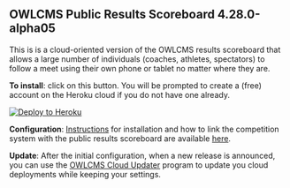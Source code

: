 ## OWLCMS Public Results Scoreboard 4.28.0-alpha05

This is is a cloud-oriented version of the OWLCMS results scoreboard that allows a large number of individuals (coaches, athletes, spectators) to follow a meet using their own phone or tablet no matter where they are.

**To install**: click on this button.  You will be prompted to create a (free) account on the Heroku cloud if you do not have one already.  

[![Deploy to Heroku](https://www.herokucdn.com/deploy/button.png)](https://heroku.com/deploy?template=https://github.com/owlcms/publicresults-heroku-prerelease/tree/4.28.0-alpha05)

**Configuration**: [Instructions](https://owlcms.github.io/owlcms4-prerelease/#/Remote) for installation and how to link the competition system with the public results scoreboard are available [here](https://jflamy-dev.github.io/owlcms4-prerelease/#/Remote).

**Update**: After the initial configuration, when a new release is announced, you can use the [OWLCMS Cloud Updater](https://github.com/owlcms/owlcms4-heroku-updater/) program to update you cloud deployments while keeping your settings.